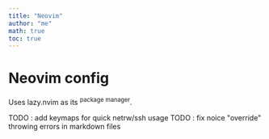 ```yaml
---
title: "Neovim"
author: "me"
math: true
toc: true
---
```


# Neovim config

Uses lazy.nvim as its <sup>package manager</sup>.

TODO : add keymaps for quick netrw/ssh usage
TODO : fix noice "override" throwing errors in markdown files
